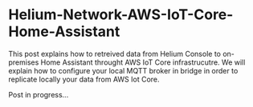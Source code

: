 # Helium-Network-AWS-IoT-Core-Home-Assistant
This post explains how to retreived data from Helium Console to on-premises Home Assistant throught AWS IoT Core infrastrucutre. We will explain how to configure your local MQTT broker in bridge in order to replicate locally your data from AWS Iot Core.

Post in progress...
